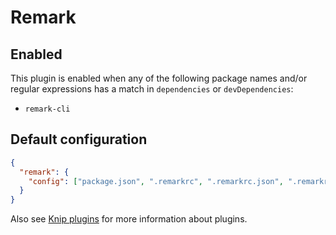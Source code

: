 # Remark

## Enabled

This plugin is enabled when any of the following package names and/or regular expressions has a match in `dependencies`
or `devDependencies`:

- `remark-cli`

## Default configuration

```json
{
  "remark": {
    "config": ["package.json", ".remarkrc", ".remarkrc.json", ".remarkrc.{js,cjs,mjs}", ".remarkrc.{yml,yaml}"]
  }
}
```

Also see [Knip plugins][1] for more information about plugins.

[1]: https://github.com/webpro/knip/blob/main/README.md#plugins
